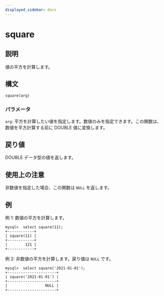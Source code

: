 ```yaml
---
displayed_sidebar: docs
---
```


# square

## 説明

値の平方を計算します。

## 構文

```Haskell
square(arg)
```

### パラメータ

`arg`: 平方を計算したい値を指定します。数値のみを指定できます。この関数は、数値を平方計算する前に DOUBLE 値に変換します。

## 戻り値

DOUBLE データ型の値を返します。

## 使用上の注意

非数値を指定した場合、この関数は `NULL` を返します。

## 例

例 1: 数値の平方を計算します。

```Plain
mysql>  select square(11);
+------------+
| square(11) |
+------------+
|        121 |
+------------+
```

例 2: 非数値の平方を計算します。戻り値は `NULL` です。

```Plain
mysql>  select square('2021-01-01');
+----------------------+
| square('2021-01-01') |
+----------------------+
|                 NULL |
+----------------------+
```